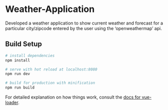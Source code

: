 # Weather-Application
Developed a weather application to show current weather and forecast for a particular city/zipcode entered by the user using the ‘openweathermap’ api.


## Build Setup

``` bash
# install dependencies
npm install

# serve with hot reload at localhost:8080
npm run dev

# build for production with minification
npm run build
```

For detailed explanation on how things work, consult the [docs for vue-loader](http://vuejs.github.io/vue-loader).
